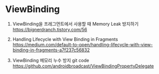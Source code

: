# ViewBinding
1. ViewBinding을 프레그먼트에서 사용할 때 Memory Leak 방지하기 <br>
   https://bignerdranch.tistory.com/56
   
2. Handling Lifecycle with View Binding in Fragments <br>
   https://medium.com/default-to-open/handling-lifecycle-with-view-binding-in-fragments-a7f237c56832
   
3. ViewBinding 메모리 누수 방지 git code <br>
   https://github.com/androidbroadcast/ViewBindingPropertyDelegate